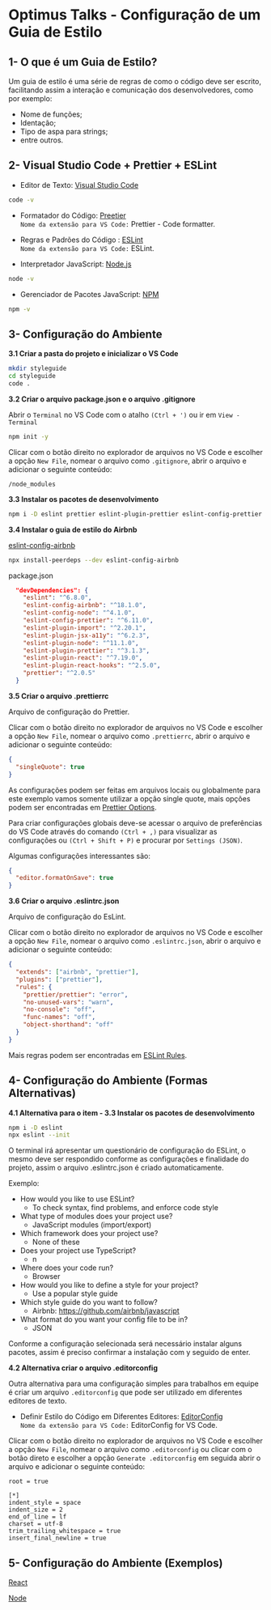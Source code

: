 # Optimus Talks - Configuração de um Guia de Estilo

## 1- O que é um Guia de Estilo?

Um guia de estilo é uma série de regras de como o código deve ser escrito, facilitando assim a interação e comunicação dos desenvolvedores, como por exemplo:

- Nome de funções;
- Identação;
- Tipo de aspa para strings;
- entre outros.

## 2- Visual Studio Code + Prettier + ESLint

- Editor de Texto: [Visual Studio Code](https://code.visualstudio.com/)

```bash
code -v
```

- Formatador do Código: [Preetier](https://prettier.io/)<br>
  `Nome da extensão para VS Code:` Prettier - Code formatter.
- Regras e Padrões do Código : [ESLint](https://eslint.org/)<br>
  `Nome da extensão para VS Code:` ESLint.

- Interpretador JavaScript: [Node.js](https://nodejs.org/en/)

```bash
node -v
```

- Gerenciador de Pacotes JavaScript: [NPM](https://www.npmjs.com/)

```bash
npm -v
```

## 3- Configuração do Ambiente

**3.1 Criar a pasta do projeto e inicializar o VS Code**

```bash
mkdir styleguide
cd styleguide
code .
```

**3.2 Criar o arquivo package.json e o arquivo .gitignore**

Abrir o `Terminal` no VS Code com o atalho `(Ctrl + ')` ou ir em `View - Terminal`

```bash
npm init -y
```

Clicar com o botão direito no explorador de arquivos no VS Code e escolher a opção `New File`, nomear o arquivo como `.gitignore`, abrir o arquivo e adicionar o seguinte conteúdo:

```plaintext
/node_modules
```

**3.3 Instalar os pacotes de desenvolvimento**

```bash
npm i -D eslint prettier eslint-plugin-prettier eslint-config-prettier eslint-plugin-node eslint-config-node
```

**3.4 Instalar o guia de estilo do Airbnb**

[eslint-config-airbnb](https://www.npmjs.com/package/eslint-config-airbnb)

```bash
npx install-peerdeps --dev eslint-config-airbnb
```

package.json

```json
  "devDependencies": {
    "eslint": "^6.8.0",
    "eslint-config-airbnb": "^18.1.0",
    "eslint-config-node": "^4.1.0",
    "eslint-config-prettier": "^6.11.0",
    "eslint-plugin-import": "^2.20.1",
    "eslint-plugin-jsx-a11y": "^6.2.3",
    "eslint-plugin-node": "^11.1.0",
    "eslint-plugin-prettier": "^3.1.3",
    "eslint-plugin-react": "^7.19.0",
    "eslint-plugin-react-hooks": "^2.5.0",
    "prettier": "^2.0.5"
  }
```

**3.5 Criar o arquivo .prettierrc**

Arquivo de configuração do Prettier.

Clicar com o botão direito no explorador de arquivos no VS Code e escolher a opção `New File`, nomear o arquivo como `.prettierrc`, abrir o arquivo e adicionar o seguinte conteúdo:

```json
{
  "singleQuote": true
}
```

As configurações podem ser feitas em arquivos locais ou globalmente para este exemplo vamos somente utilizar a opção single quote, mais opções podem ser encontradas em [Prettier Options](https://prettier.io/docs/en/options.html).

Para criar configurações globais deve-se acessar o arquivo de preferências do VS Code através do comando `(Ctrl + ,)` para visualizar as configurações ou `(Ctrl + Shift + P)` e procurar
por `Settings (JSON)`.

Algumas configurações interessantes são:

```json
{
  "editor.formatOnSave": true
}
```

**3.6 Criar o arquivo .eslintrc.json**

Arquivo de configuração do EsLint.

Clicar com o botão direito no explorador de arquivos no VS Code e escolher a opção `New File`, nomear o arquivo como `.eslintrc.json`, abrir o arquivo e adicionar o seguinte conteúdo:

```json
{
  "extends": ["airbnb", "prettier"],
  "plugins": ["prettier"],
  "rules": {
    "prettier/prettier": "error",
    "no-unused-vars": "warn",
    "no-console": "off",
    "func-names": "off",
    "object-shorthand": "off"
  }
}
```

Mais regras podem ser encontradas em [ESLint Rules](https://eslint.org/docs/rules/).

## 4- Configuração do Ambiente (Formas Alternativas)

**4.1 Alternativa para o item - 3.3 Instalar os pacotes de desenvolvimento**

```bash
npm i -D eslint
npx eslint --init
```

O terminal irá apresentar um questionário de configuração do ESLint, o mesmo deve ser respondido conforme as configurações e finalidade do projeto, assim o arquivo .eslintrc.json é criado automaticamente.

Exemplo:

- How would you like to use ESLint?
  - To check syntax, find problems, and enforce code style
- What type of modules does your project use?
  - JavaScript modules (import/export)
- Which framework does your project use?
  - None of these
- Does your project use TypeScript?
  - n
- Where does your code run?
  - Browser
- How would you like to define a style for your project?
  - Use a popular style guide
- Which style guide do you want to follow?
  - Airbnb: https://github.com/airbnb/javascript
- What format do you want your config file to be in?
  - JSON

Conforme a configuração selecionada será necessário instalar alguns pacotes, assim é preciso confirmar a instalação com y seguido de enter.

**4.2 Alternativa criar o arquivo .editorconfig**

Outra alternativa para uma configuração simples para trabalhos em equipe é criar um arquivo `.editorconfig` que pode ser utilizado em diferentes editores de texto.

- Definir Estilo do Código em Diferentes Editores: [EditorConfig](https://editorconfig.org/)<br>
  `Nome da extensão para VS Code:` EditorConfig for VS Code.

Clicar com o botão direito no explorador de arquivos no VS Code e escolher a opção `New File`, nomear o arquivo como `.editorconfig` ou clicar com o botão direto e escolher a opção `Generate .editorconfig` em seguida abrir o arquivo e adicionar o seguinte conteúdo:

```plaintext
root = true

[*]
indent_style = space
indent_size = 2
end_of_line = lf
charset = utf-8
trim_trailing_whitespace = true
insert_final_newline = true
```

## 5- Configuração do Ambiente (Exemplos)

[React](https://github.com/DiegoGeoDev/styleGuideReact)

[Node](https://github.com/DiegoGeoDev/styleGuideNode)
